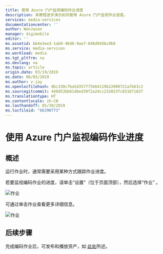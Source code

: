 ```yaml
---
title: 使用 Azure 门户监视编码作业进度
description: 本教程逐步演示如何使用 Azure 门户监视作业进度。
services: media-services
documentationcenter: ''
author: WenJason
manager: digimobile
editor: ''
ms.assetid: bb4e3ee3-1ab9-46d0-9ae7-848d945bc0b8
ms.service: media-services
ms.workload: media
ms.tgt_pltfrm: na
ms.devlang: na
ms.topic: article
origin.date: 03/19/2019
ms.date: 06/03/2019
ms.author: v-jay
ms.openlocfilehash: 0bc330c7ba5d357775b64119b22009721a7b63c2
ms.sourcegitcommit: 440d53bb61dbed39f2a24cc232023fc831671837
ms.translationtype: HT
ms.contentlocale: zh-CN
ms.lasthandoff: 05/30/2019
ms.locfileid: "66390773"
---
```

# <a name="monitor-encoding-job-progress-with-the-azure-portal"></a>使用 Azure 门户监视编码作业进度

## <a name="overview"></a>概述

运行作业时，通常需要采用某种方式跟踪作业进度。 

若要监视编码作业的进度，请单击“设置”（位于页面顶部），然后选择“作业”   。

![作业](./media/media-services-portal-vod-get-started/media-services-jobs.png)

可通过单击作业查看更多详细信息。

![作业](./media/media-services-portal-vod-get-started/media-services-job-progress2.png)

## <a name="next-steps"></a>后续步骤
完成编码作业后，可发布和播放资产，如 [此处](media-services-portal-publish.md)所述。


